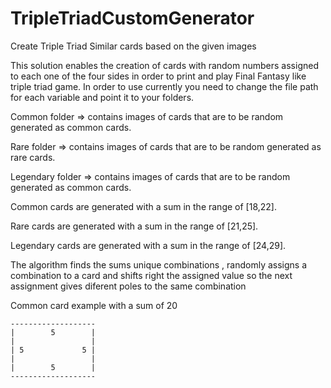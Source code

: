 # TripleTriadCustomGenerator
Create Triple Triad Similar cards based on the given images


This solution enables the creation of cards with random numbers assigned to each one of the four sides in order to print and play Final Fantasy like triple triad game.
In order to use currently you need to change the file path for each variable and point it to your folders.

Common folder => contains images of cards that are to be random generated as common cards.

Rare folder => contains images of cards that are to be random generated as rare cards.

Legendary folder => contains images of cards that are to be random generated as common cards.

Common cards are generated  with a sum in the range of [18,22].

Rare cards are generated  with a sum in the range of [21,25].

Legendary cards are generated  with a sum in the range of [24,29].

The algorithm finds the sums unique combinations , randomly assigns a combination to a card and shifts right the assigned value so the next assignment gives diferent poles to the same combination

Common card example with a sum of 20

```
-------------------
|        5        |
|                 |
| 5             5 |
|                 |
|        5        |
-------------------
```
